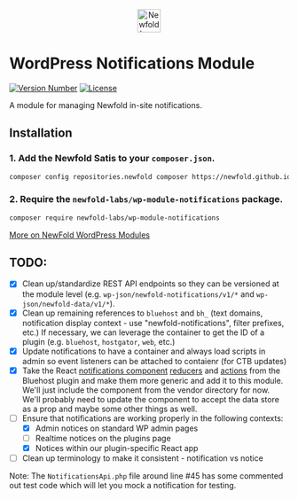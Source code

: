 <div style="text-align: center;">
  <a href="https://newfold.com/" target="_blank">
      <img src="https://newfold.com/content/experience-fragments/newfold/site-header/master/_jcr_content/root/header/logo.coreimg.svg/1621395071423/newfold-digital.svg" alt="Newfold Logo" title="Newfold Digital" height="42" />
  </a>
</div>

# WordPress Notifications Module

[![Version Number](https://img.shields.io/github/v/release/newfold-labs/wp-module-notifications?color=21a0ed&labelColor=333333)](https://github.com/newfold/wp-module-notifications/releases)
[![License](https://img.shields.io/github/license/newfold-labs/wp-module-notifications?labelColor=333333&color=666666)](https://raw.githubusercontent.com/newfold-labs/wp-module-notifications/master/LICENSE)

A module for managing Newfold in-site notifications.

## Installation

### 1. Add the Newfold Satis to your `composer.json`.

 ```bash
 composer config repositories.newfold composer https://newfold.github.io/satis
 ```

### 2. Require the `newfold-labs/wp-module-notifications` package.

 ```bash
 composer require newfold-labs/wp-module-notifications
 ```

[More on NewFold WordPress Modules](https://github.com/newfold-labs/wp-module-loader)

## TODO:

- [x] Clean up/standardize REST API endpoints so they can be versioned at the module level (e.g.
  `wp-json/newfold-notifications/v1/*` and `wp-json/newfold-data/v1/*`).
- [x] Clean up remaining references to `bluehost` and `bh_` (text domains, notification display context - use
  "newfold-notifications", filter prefixes, etc.) If necessary, we can leverage the container to get the ID of a
  plugin (e.g. `bluehost`, `hostgator`, `web`, etc.)
- [x] Update notifications to have a container and always load scripts in admin so event listeners can be attached to contaienr (for CTB updates)
- [x] Take the React [notifications component](https://github.com/bluehost/bluehost-wordpress-plugin/blob/575c9dfc7ad9e2cc7a3932ebc9e5a07505108d7c/src/app/components/organisms/bwa-notification/index.js)
  [reducers](https://github.com/bluehost/bluehost-wordpress-plugin/blob/c842ce4925f567eab754154d0a2d52483dd79534/src/app/store/reducer.js#L47-L55)
  and [actions](https://github.com/bluehost/bluehost-wordpress-plugin/blob/c842ce4925f567eab754154d0a2d52483dd79534/src/app/store/actions.js)
  from the Bluehost plugin and make them more generic and add it to this module. We'll just include the component from
  the vendor directory for now. We'll probably need to update the component to accept the data store as a prop and maybe
  some other things as well.
- [ ] Ensure that notifications are working properly in the following contexts:
    - [x] Admin notices on standard WP admin pages
    - [ ] Realtime notices on the plugins page
    - [x] Notices within our plugin-specific React app
- [ ] Clean up terminology to make it consistent - notification vs notice

Note: The `NotificationsApi.php` file around line #45 has some commented out test code which will let you mock a
notification for testing.
